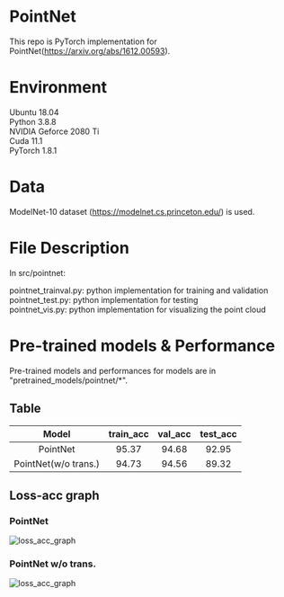 # PointNet
This repo is PyTorch implementation for PointNet(https://arxiv.org/abs/1612.00593).

# Environment
Ubuntu 18.04\
Python 3.8.8\
NVIDIA Geforce 2080 Ti\
Cuda 11.1\
PyTorch 1.8.1

# Data
ModelNet-10 dataset (https://modelnet.cs.princeton.edu/) is used.

# File Description
In src/pointnet:

pointnet_trainval.py: python implementation for training and validation\
pointnet_test.py: python implementation for testing\
pointnet_vis.py: python implementation for visualizing the point cloud

# Pre-trained models & Performance
Pre-trained models and performances for models are in "pretrained_models/pointnet/*".

## Table
|         Model        | train_acc | val_acc | test_acc |
|:--------------------:|:---------:|:-------:|:--------:|
|       PointNet       |   95.37   |  94.68  |   92.95  |
| PointNet(w/o trans.) |   94.73   |  94.56  |   89.32  |

## Loss-acc graph
### PointNet
![loss_acc_graph](https://user-images.githubusercontent.com/65886276/201007005-a930e084-8b35-4826-9f7b-a73476175292.png)

### PointNet w/o trans.
![loss_acc_graph](https://user-images.githubusercontent.com/65886276/201007312-ece822a7-ed75-4c96-a6d1-3fb066a9b32a.png)